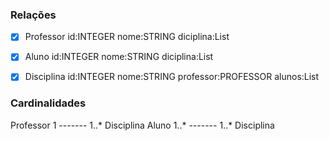 ### Relações

- [x] Professor
	id:INTEGER
	nome:STRING
	diciplina:List<DISCIPLINA>
	
- [x] Aluno
	id:INTEGER
	nome:STRING
	diciplina:List<DISCIPLINA> 
	
	
- [x] Disciplina
	id:INTEGER
	nome:STRING
	professor:PROFESSOR
	alunos:List<ALUNO>
	
	
### Cardinalidades

Professor 1 ------- 1..* Disciplina
Aluno 1..* ------- 1..* Disciplina

